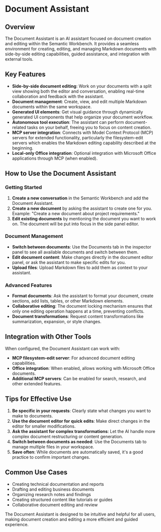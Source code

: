 # Document Assistant

## Overview

The Document Assistant is an AI assistant focused on document creation and editing within the Semantic Workbench.
It provides a seamless environment for creating, editing, and managing Markdown documents with side-by-side editing capabilities, guided assistance, and integration with external tools.

## Key Features

- **Side-by-side document editing**: Work on your documents with a split view showing both the editor and conversation, enabling real-time collaboration and feedback with the assistant.
- **Document management**: Create, view, and edit multiple Markdown documents within the same workspace.
- **Generated UI elements**: Get visual guidance through dynamically generated UI components that help organize your document workflow.
- **Autonomous tool execution**: The assistant can perform document-related tasks on your behalf, freeing you to focus on content creation.
- **MCP server integration**: Connects with Model Context Protocol (MCP) servers for extended functionality, particularly the filesystem-edit servers which enables the Markdown editing capability described at the beginning.
- **Local-only Office integration**: Optional integration with Microsoft Office applications through MCP (when enabled).

## How to Use the Document Assistant

### Getting Started

1. **Create a new conversation** in the Semantic Workbench and add the Document Assistant.
2. **Create a new document** by asking the assistant to create one for you. Example: "Create a new document about project requirements."
3. **Edit existing documents** by mentioning the document you want to work on. The document will be put into focus in the side panel editor.

### Document Management

- **Switch between documents**: Use the Documents tab in the inspector panel to see all available documents and switch between them.
- **Edit document content**: Make changes directly in the document editor panel, or ask the assistant to make specific edits for you.
- **Upload files**: Upload Markdown files to add them as context to your assistant.

### Advanced Features

- **Format documents**: Ask the assistant to format your document, create sections, add lists, tables, or other Markdown elements.
- **Collaborative editing**: The document locking mechanism ensures that only one editing operation happens at a time, preventing conflicts.
- **Document transformations**: Request content transformations like summarization, expansion, or style changes.

## Integration with Other Tools

When configured, the Document Assistant can work with:

- **MCP filesystem-edit server**: For advanced document editing capabilities.
- **Office integration**: When enabled, allows working with Microsoft Office documents.
- **Additional MCP servers**: Can be enabled for search, research, and other extended features.

## Tips for Effective Use

1. **Be specific in your requests**: Clearly state what changes you want to make to documents.
2. **Use the document editor for quick edits**: Make direct changes in the editor for smaller modifications.
3. **Ask the assistant for complex transformations**: Let the AI handle more complex document restructuring or content generation.
4. **Switch between documents as needed**: Use the Documents tab to manage multiple files in your workspace.
5. **Save often**: While documents are automatically saved, it's a good practice to confirm important changes.

## Common Use Cases

- Creating technical documentation and reports
- Drafting and editing business documents
- Organizing research notes and findings
- Creating structured content like tutorials or guides
- Collaborative document editing and review

The Document Assistant is designed to be intuitive and helpful for all users, making document creation and editing a more efficient and guided experience.
